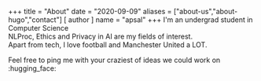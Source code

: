 +++
title = "About"
date = "2020-09-09"
aliases = ["about-us","about-hugo","contact"]
[ author ]
  name = "apsal"
+++
I'm an undergrad student in Computer Science   
NLProc, Ethics and Privacy in AI are my fields of interest.  
Apart from tech, I love football and Manchester United a LOT.    
  
    


Feel free to ping me with your craziest of ideas we could work on :hugging_face:
